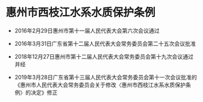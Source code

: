 # 惠州市西枝江水系水质保护条例

- 2016年2月29日惠州市第十一届人民代表大会第六次会议通过

- 2016年3月31日广东省第十二届人民代表大会常务委员会第二十五次会议批准

- 2018年12月27日惠州市第十二届人民代表大会常务委员会第十九次会议通过并经

- 2019年3月28日广东省第十三届人民代表大会常务委员会第十一次会议批准的《惠州市人民代表大会常务委员会关于修改〈惠州市西枝江水系水质保护条例〉的决定》修正

<!-- INFO END -->
